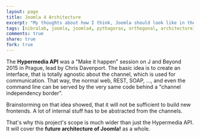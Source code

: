 ```yaml
---
layout: page
title: Joomla 4 Architecture
excerpt: "My thoughts about how I think, Joomla should look like in the future"
tags: [nibralab, joomla, joomla4, pythagoras, orthogonal, architecture]
comments: true
share: true
fork: true
---
```


The **Hypermedia API** was a "Make it happen" session on J and Beyond 2015 in Prague, lead by Chris Davenport.
The basic idea is to create an interface, that is totally agnostic about the channel, which is used for communication.
That way, the normal web, REST, SOAP, ..., and even the command line can be served by the very same code behind a "channel independency border".

Brainstorming on that idea showed, that it will not be sufficient to build new frontends.
A lot of internal stuff has to be abstracted from the channels.

That's why this project's scope is much wider than just the Hypermedia API.
It will cover the **future architecture of Joomla!** as a whole.
